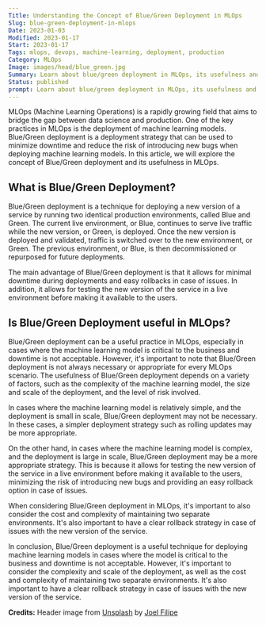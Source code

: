 ```yaml
---
Title: Understanding the Concept of Blue/Green Deployment in MLOps
Slug: blue-green-deployment-in-mlops
Date: 2023-01-03
Modified: 2023-01-17
Start: 2023-01-17
Tags: mlops, devops, machine-learning, deployment, production
Category: MLOps
Image: images/head/blue_green.jpg
Summary: Learn about blue/green deployment in MLOps, its usefulness and when to use it, and the cost and complexity of maintaining two separate environments
Status: published
prompt: Learn about blue/green deployment in MLOps, its usefulness and when to use it, and the cost and complexity of maintaining two separate environments.
---
```


MLOps (Machine Learning Operations) is a rapidly growing field that aims to bridge the gap between data science and production. One of the key practices in MLOps is the deployment of machine learning models. Blue/Green deployment is a deployment strategy that can be used to minimize downtime and reduce the risk of introducing new bugs when deploying machine learning models. In this article, we will explore the concept of Blue/Green deployment and its usefulness in MLOps.

## What is Blue/Green Deployment?

Blue/Green deployment is a technique for deploying a new version of a service by running two identical production environments, called Blue and Green. The current live environment, or Blue, continues to serve live traffic while the new version, or Green, is deployed. Once the new version is deployed and validated, traffic is switched over to the new environment, or Green. The previous environment, or Blue, is then decommissioned or repurposed for future deployments.

The main advantage of Blue/Green deployment is that it allows for minimal downtime during deployments and easy rollbacks in case of issues. In addition, it allows for testing the new version of the service in a live environment before making it available to the users.

## Is Blue/Green Deployment useful in MLOps?

Blue/Green deployment can be a useful practice in MLOps, especially in cases where the machine learning model is critical to the business and downtime is not acceptable. However, it's important to note that Blue/Green deployment is not always necessary or appropriate for every MLOps scenario. The usefulness of Blue/Green deployment depends on a variety of factors, such as the complexity of the machine learning model, the size and scale of the deployment, and the level of risk involved.

In cases where the machine learning model is relatively simple, and the deployment is small in scale, Blue/Green deployment may not be necessary. In these cases, a simpler deployment strategy such as rolling updates may be more appropriate.

On the other hand, in cases where the machine learning model is complex, and the deployment is large in scale, Blue/Green deployment may be a more appropriate strategy. This is because it allows for testing the new version of the service in a live environment before making it available to the users, minimizing the risk of introducing new bugs and providing an easy rollback option in case of issues.

When considering Blue/Green deployment in MLOps, it's important to also consider the cost and complexity of maintaining two separate environments. It's also important to have a clear rollback strategy in case of issues with the new version of the service.

In conclusion, Blue/Green deployment is a useful technique for deploying machine learning models in cases where the model is critical to the business and downtime is not acceptable. However, it's important to consider the complexity and scale of the deployment, as well as the cost and complexity of maintaining two separate environments. It's also important to have a clear rollback strategy in case of issues with the new version of the service.

**Credits:**
Header image from [Unsplash](https://unsplash.com/photos/pfX-GsJMtDY) by [Joel Filipe](https://unsplash.com/@joelfilip)